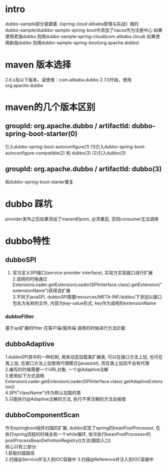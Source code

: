 # intro    
dubbo-sample部分是跟着《spring cloud alibaba原理与实战》搞的     
dubbo-sample/dubbbo-sample-spring-boot中添加了nacos作为注册中心
如果使用老版dubbo 则用dubbo-sample-spring-cloud(com.alibaba.cloud)
如果使用新版dubbo 则用dubbo-sample-spring-boot(org.apache.dubbo)

# maven 版本选择
2.6.x及以下版本，请使用：com.alibaba.dubbo
2.7.0开始，使用org.apache.dubbo

# maven的几个版本区别
## groupId: org.apache.dubbo / artifactId: dubbo-spring-boot-starter(0)
引入dubbo-spring-boot-autoconfigure(1)
(1)引入dubbo-spring-boot-autoconfigure-compatible(2) 和 dubbo(3)
(2)引入dubbo(3)

## groupId: org.apache.dubbo / artifactId: dubbo(3)
和dubbo-spring-boot-starter重复
# dubbo 踩坑
provider发布之后如果添加了maven的pom, 必须重启, 否则consumer无法调用

# dubbo特性    
  
## dubboSPI      
1. 官方定义SPI接口(service provider interface), 实现方实现接口进行扩展    
2.调用的时候通过ExtensionLoader.getExtensionLoader(SPIInterface.class).getExtension("extensionName")获得该扩展    
3.不同于javaSPI, dubboSPI需要resources/META-INF/dubbo/下添加以接口包名为名称的文件, 内容为key-value形式, key作为调用的extensionName    

### dubboFilter
基于spi扩展的filter  在客户端/服务端  调用的时候进行方法拦截
  
## dubboAdaptive  
1.dubboSPI其中的一种机制, 用来动态加载类扩展类, 可以在接口方法上加, 也可在类上加, 在接口方法上加使用代理模式(javassist), 而在类上加则不会有代理  
2.编写的时候需要一个URL对象, 一个@Adaptive注解  
3.使用如下方式调用: ExtensionLoader.getExtensionLoader(SPIInterface.class).getAdaptiveExtension()  
4.SPI("className")作为默认加载的类  
5.只能执行@Adaptive注解的方法, 执行不带注解的方法会报错  
  
## dubboComponentScan    
作为springboot组件扫描的扩展, dubbo实现了spring的beanPostProcessor, 在执行spring流程的时候会有一个while循环, 依次执行beanPostProcessor的postProcessBeanDefinitionRegistry()方法(跟踪入口)  
核心只有三部分:  
1.获取扫描路径    
2.扫描@Service并注入到IOC容器中 
3.扫描@Reference并注入到IOC容器中   